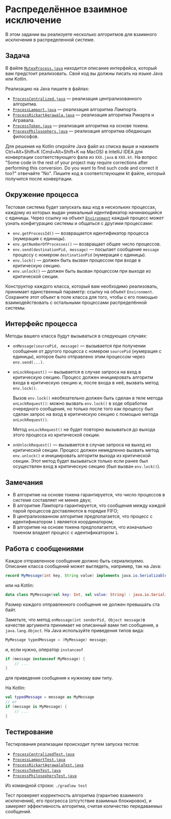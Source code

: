 # Распределённое взаимное исключение

В этом задании вы реализуете несколько алгоритмов для
взаимного исключения в распределенной системе.

## Задача

В файле [`MutexProcess.java`](src/solution/MutexProcess.java) находится описание интерфейса, 
который вам предстоит реализовать. Свой код вы должны писать на языке Java или Kotlin.

Реализацию на Java пишите в файлах:
* [`ProcessCentralized.java`](src/solution/ProcessCentralized.java) &mdash; реализация 
централизованного алгоритма. 
* [`ProcessLamport.java`](src/solution/ProcessLamport.java) &mdash; реализация
 алгоритма Лампорта.
* [`ProcessRickartAgrawala.java`](src/solution/ProcessRickartAgrawala.java) &mdash; реализация
 алгоритма Рикарта и Агравала.
* [`ProcessToken.java`](src/solution/ProcessToken.java) &mdash; реализация
  алгоритма на основе токена.
* [`ProcessPhilosophers.java`](src/solution/ProcessPhilosophers.java) &mdash; реализация
  алгоритма обедающих философов.

Для решения на Kotlin откройте Java файл из списка выше и нажмите Ctrl+Alt+Shift+K (Cmd+Alt+Shift+K на MacOS) в 
IntelliJ IDEA для конвертации соответствующего фала из `XXX.java` в `XXX.kt`. 
На вопрос "Some code in the rest of your project may require corrections after performing this conversion. 
Do you want to find such code and correct it too?" отвечайте "No".
Пишите код в соответствующем kt файле, который получится после конвертации. 

## Окружение процесса

Тестовая система будет запускать ваш код в нескольких процессах, каждому из которых выдан уникальный
идентификатор начинающийся с единицы. Через ссылку на объект [`Environment`](src/internal/Environment.java) 
каждый процесс может узнать конфигурацию системы и общаться с другими процессами:

* `env.getProcessId()` &mdash; возвращается идентификатор процесса (нумерация с единицы).
* `env.getNumberOfProcesses()` &mdash; возвращает общее число процессов.
* `env.send(destinationPid, message)` &mdash; посылает сообщение `message` процессу с номером `destinationPid` 
(нумерация с единицы).
* `env.lock()` &mdash; должен быть вызван процессом при входе в критическую секцию.
* `env.unlock()` &mdash; должен быть вызван процессом при выходе из критической секции.

Конструктор каждого класса, который вам необходимо реализовать, принимает единственный параметр: 
ссылку на объект `Environment`. Сохраните этот объект в поле класса для того, чтобы с его помощью 
взаимодействовать с остальными процессами распределённой системы.

## Интерфейс процесса

Методы вашего класса будут вызываться в следующих случаях:

* `onMessage(sourcePid, message)` &mdash; вызывается при получении сообщения от другого процесса с номером `sourcePid` 
(нумерация с единицы), которое было отправлено этим процессом через `env.send(...)`.
* `onLockRequest()` &mdash; вызывается в случае запроса на вход в критическую секцию.
  Процесс должен инициировать алгоритм
  входа в критическую секцию и, после входа в неё, вызвать метод `env.lock()`.

  Вызов `env.lock()` необязательно должен быть сделан в теле метода `onLockRequest()`: можно вызвать 
  `env.lock()` в ходе обработки очередного сообщения, но только после того как процессу был сделан запрос 
  на вход в критическую секцию с помощью метода `onLockRequest()`.

  Метод `onLockRequest()` не будет повторно вызываться до выхода этого процесса из критической секции.
* `onUnlockRequest()` &mdash; вызывается в случае запроса на выход из критической секции.
  Процесс должен немедленно вызвать метод `env.unlock()` и инициировать алгоритм выхода из критической секции.
  Этот метод будет вызываться только если ранее был осуществлен вход
  в критическую секцию (был вызван `env.lock()`).

## Замечания

* В алгоритме на основе токена гарантируется, что число процессов в системе составляет
  не менее двух;
* В алгоритме Лампорта гарантируется, что сообщения между каждой парой процессов доставляются
  в порядке FIFO;
* В централизованном алгоритме предполагается, что процесс с идентификатором `1` является координатором;
* В алгоритме на основе токена предполагается, что изначально токеном владеет процесс с идентификатором `1`.

## Работа с сообщениями

Каждое отправленное сообщение должно быть сериализуемо. Описание класса сообщений может выглядеть, например, так 
на Java:

```java
record MyMessage(int key, String value) implements java.io.Serializable {}
```

или на Kotlin:

```kotlin
data class MyMessage(val key: Int, val value: String) : java.io.Serializable
```

Размер каждого отправленного сообщения не должен превышать ста байт.

Заметьте, что метод `onMessage(int senderPid, Object message)`в качестве аргумента принимает не описанный
вами тип сообщения, а `java.lang.Object`. На Java используйте приведения типов вида:  

```java 
MyMessage typedMessage = (MyMessage) message;
```

и, если нужно, оператор `instanceof`

```java
if (message instanceof MyMessage) {
    // ...
}
```

для приведения сообщения к нужному вам типу.

На Kotlin:

```kotlin
val typedMessage = message as MyMessage
// or 
if (message is MyMessage) { 
    // ...
}
```

## Тестирование

Тестирования реализации происходит путем запуска тестов:
* [`ProcessCentralizedTest.java`](test/ProcessCentralizedTest.java)
* [`ProcessLamportTest.java`](test/ProcessLamportTest.java)
* [`ProcessRickartAgrawalaTest.java`](test/ProcessRickartAgrawalaTest.java)
* [`ProcessTokenTest.java`](test/ProcessTokenTest.java)
* [`ProcessPhilosophersTest.java`](test/ProcessPhilosophersTest.java)

Из командной строки: `./gradlew test`

Тест проверяет корректность алгоритма (гарантию взаимного исключения), его прогресса (отсутствие взаимных блокировок),
и замеряет эффективность алгоритма, считая количество передаваемых сообщений.
